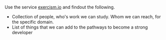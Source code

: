 Use the service [exercism.io](https://exercism.io) and findout the following.  
+ Collection of people, who's work we can study. Whom we can reach, for the specific domain.
+ List of things that we can add to the pathways to become a strong developer

